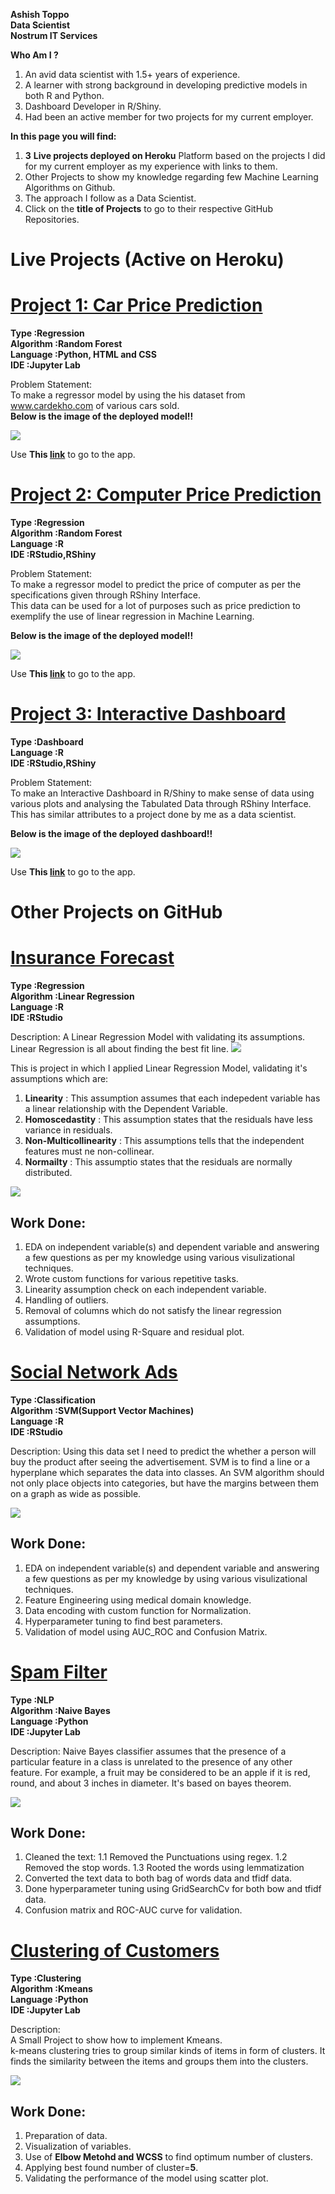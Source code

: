 

**Ashish Toppo**  
**Data Scientist**  
**Nostrum IT Services**  

**Who Am I ?**
1. An avid data scientist with 1.5+ years of experience.  
2. A learner with strong background in developing predictive models in both R and Python.
3. Dashboard Developer in R/Shiny.
4. Had been an active member for two projects for my current employer.  

**In this page you will find:**  
1. **3** **Live projects deployed on Heroku** Platform based on the projects I did for my current employer as my experience with links to them.  
2. Other Projects to show my knowledge regarding few Machine Learning Algorithms on Github.  
3. The approach I follow as a Data Scientist.  
4. Click on the **title of Projects** to go to their respective GitHub Repositories.  

# Live Projects (Active on Heroku)
# [Project 1: Car Price Prediction](https://github.com/Tashish97/Model2)  
**Type      :Regression**  
**Algorithm :Random Forest**  
**Language  :Python, HTML and CSS**  
**IDE       :Jupyter Lab**  
 
Problem Statement:  
To make a regressor model by using the his dataset from www.cardekho.com of various cars sold.  
**Below is the image of the deployed model!!**  

![](images/cpp.png)  

Use **This [link](https://car-rs-prediction.herokuapp.com/)** to go to the app.  

# [Project 2: Computer Price Prediction](https://github.com/Tashish97/Model1)  
**Type      :Regression**  
**Algorithm :Random Forest**  
**Language  :R**  
**IDE       :RStudio,RShiny**  
 
Problem Statement:  
To make a regressor model to predict the price of computer as per the specifications given through RShiny Interface.  
This data can be used for a lot of purposes such as price prediction to exemplify the use of linear regression in Machine Learning.  

**Below is the image of the deployed model!!**   

![](images/ppp.png)  

Use **This [link](https://pc-price-prediction.herokuapp.com/)** to go to the app.  

# [Project 3: Interactive Dashboard](https://github.com/Tashish97/Model3)  
**Type      :Dashboard**   
**Language  :R**  
**IDE       :RStudio,RShiny**  
 
Problem Statement:  
To make an Interactive Dashboard in R/Shiny to make sense of data using various plots and analysing the Tabulated Data through RShiny Interface.  
This has similar attributes to a project done by me as a data scientist.  

**Below is the image of the deployed dashboard!!**   

![](images/)  

Use **This [link]()** to go to the app.  

# Other Projects on GitHub
# [Insurance Forecast ](https://github.com/Tashish97/Linear-Regression)  
**Type      :Regression**  
**Algorithm :Linear Regression**  
**Language  :R**  
**IDE       :RStudio**  

Description:
A Linear Regression Model with validating its assumptions.
Linear Regression is all about finding the best fit line.
![](images/modeling_and_linear_regression.jpg)

This is project in which I applied Linear Regression Model, validating it's assumptions which are:
1. **Linearity** : This assumption assumes that each indepedent variable has a linear relationship with the Dependent Variable.
2. **Homoscedastity** : This assumption states that the residuals have less variance in residuals.
3. **Non-Multicollinearity** : This assumptions tells that the independent features must ne non-collinear.
4. **Normailty** : This assumptio states that the residuals are normally distributed.  

![](/images/concepts12.jpg)
## Work Done:
1. EDA on independent variable(s) and dependent variable and answering a few questions as per my knowledge using various visulizational techniques.
2. Wrote custom functions for various repetitive tasks.
3. Linearity assumption check on each independent variable.
4. Handling of outliers.
5. Removal of columns which do not satisfy the linear regression assumptions.
6. Validation of model using R-Square and residual plot. 


# [Social Network Ads ](https://github.com/Tashish97/SVM)  
**Type      :Classification**  
**Algorithm :SVM(Support Vector Machines)**  
**Language  :R**  
**IDE       :RStudio**  

Description:
Using this data set I need to predict the whether a person will buy the product after seeing the advertisement. SVM is to find a line or a hyperplane which separates the data into classes. An SVM algorithm should not only place objects into categories, but have the margins between them on a graph as wide as possible.

![](/images/1_9BmQv73jYA-XOODWt4k-2Q.png)
## Work Done:
1. EDA on independent variable(s) and dependent variable and answering a few questions as per my knowledge by using various visulizational techniques.
2. Feature Engineering using medical domain knowledge.
3. Data encoding with custom function for Normalization.
4. Hyperparameter tuning to find best parameters.
5. Validation of model using AUC_ROC and Confusion Matrix.

# [Spam Filter](https://github.com/Tashish97/Naive-Bayes-NLP-)  
**Type      :NLP**  
**Algorithm :Naive Bayes**  
**Language  :Python**  
**IDE       :Jupyter Lab**  

Description:
Naive Bayes classifier assumes that the presence of a particular feature in a class is unrelated to the presence of any other feature. For example, a fruit may be considered to be an apple if it is red, round, and about 3 inches in diameter. It's based on bayes theorem.  

![](/images/204.png)  
## Work Done:  
1. Cleaned the text:
1.1 Removed the Punctuations using regex.
1.2 Removed the stop words.
1.3 Rooted the words using lemmatization
2. Converted the text data to both bag of words data and tfidf data.
3. Done hyperparameter tuning using GridSearchCv for both bow and tfidf data.
4. Confusion matrix and ROC-AUC curve for validation.

# [Clustering of Customers](https://github.com/Tashish97/KMeans)
**Type      :Clustering**  
**Algorithm :Kmeans**  
**Language  :Python**  
**IDE       :Jupyter Lab**  

Description:  
A Small Project to show how to implement Kmeans.  
k-means clustering tries to group similar kinds of items in form of clusters. It finds the similarity between the items and groups them into the clusters.  

![](/images/kMeans.png)
## Work Done:  
1. Preparation of data.  
2. Visualization of variables.  
3. Use of **Elbow Metohd and WCSS** to find optimum number of clusters.  
4. Applying best found number of cluster=**5**.  
5. Validating the performance of the model using scatter plot.  
